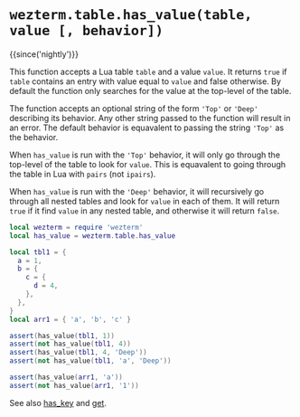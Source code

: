 # `wezterm.table.has_value(table, value [, behavior])`

{{since('nightly')}}

This function accepts a Lua table `table` and a value `value`.
It returns `true` if `table` contains an entry with value equal to `value`
and false otherwise. By default the function only searches for the value at
the top-level of the table.

The function accepts an optional string of the form `'Top'` or `'Deep'`
describing its behavior. Any other string passed to the function will result
in an error. The default behavior is equavalent to passing the string `'Top'`
as the behavior.

When `has_value` is run with the `'Top'` behavior, it will only go through the
top-level of the table to look for `value`. This is equavalent to going through
the table in Lua with `pairs` (not `ipairs`).

When `has_value` is run with the `'Deep'` behavior, it will recursively go through
all nested tables and look for `value` in each of them. It will return `true` if it
find `value` in any nested table, and otherwise it will return `false`.

```lua
local wezterm = require 'wezterm'
local has_value = wezterm.table.has_value

local tbl1 = {
  a = 1,
  b = {
    c = {
      d = 4,
    },
  },
}
local arr1 = { 'a', 'b', 'c' }

assert(has_value(tbl1, 1))
assert(not has_value(tbl1, 4))
assert(has_value(tbl1, 4, 'Deep'))
assert(not has_value(tbl1, 'a', 'Deep'))

assert(has_value(arr1, 'a'))
assert(not has_value(arr1, '1'))
```

See also [has_key](has_key.md) and [get](get.md).
